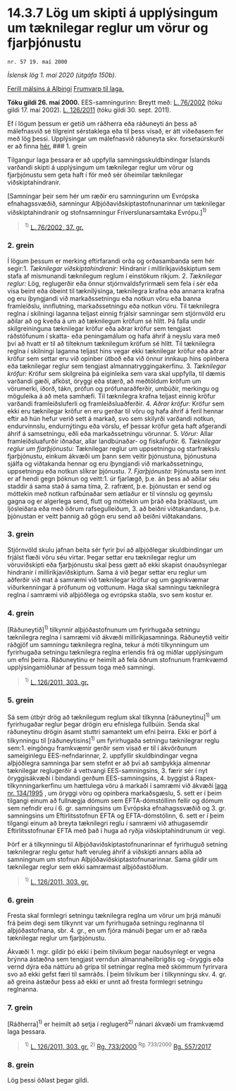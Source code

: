 # 14.3.7 Lög um skipti á upplýsingum um tæknilegar reglur um vörur og fjarþjónustu

`nr. 57 19. maí 2000`

_Íslensk lög 1. maí 2020 (útgáfa 150b)._

[Ferill málsins á Alþingi](https://www.althingi.is/thingstorf/thingmalalistar-eftir-thingum/ferill/?ltg=125&mnr=452)
[Frumvarp til laga.](https://www.althingi.is/altext/125/s/0726.html)

**Tóku gildi 26. maí 2000.**
EES-samningurinn:
Breytt með:
[L. 76/2002](https://althingi.is/altext/stjt/2002.076.html) (tóku gildi 17. maí 2002).
[L. 126/2011](https://althingi.is/altext/stjt/2011.126.html) (tóku gildi 30. sept. 2011).

Ef í lögum þessum er getið um ráðherra eða ráðuneyti án þess að málefnasvið sé tilgreint sérstaklega eða til þess vísað, er átt viðeðasem fer með lög þessi. Upplýsingar um málefnasvið ráðuneyta skv. forsetaúrskurði er að finna [hér.](2018119.md) ### 1. grein



Tilgangur laga þessara er að uppfylla samningsskuldbindingar Íslands varðandi skipti á upplýsingum um tæknilegar reglur um vörur og fjarþjónustu sem geta haft í för með sér óheimilar tæknilegar viðskiptahindranir.

[Samningar þeir sem hér um ræðir eru samningurinn um Evrópska efnahagssvæðið, samningur Alþjóðaviðskiptastofnunarinnar um tæknilegar viðskiptahindranir og stofnsamningur Fríverslunarsamtaka Evrópu.]<sup>1)</sup> 

> <sup>1)</sup> [L. 76/2002, 37. gr.](https://althingi.is/altext/stjt/2002.076.html)

### 2. grein



Í lögum þessum er merking eftirfarandi orða og orðasambanda sem hér segir:1. _Tæknilegar viðskiptahindranir:_ Hindranir í milliríkjaviðskiptum sem stafa af mismunandi tæknilegum reglum í einstökum ríkjum.
2. _Tæknilegar reglur:_ Lög, reglugerðir eða önnur stjórnvaldsfyrirmæli sem fela í sér eða vísa beint eða óbeint til tæknilýsinga, tæknilegra krafna eða annarra krafna og eru íþyngjandi við markaðssetningu eða notkun vöru eða banna framleiðslu, innflutning, markaðssetningu eða notkun vöru. Til tæknilegra reglna í skilningi laganna teljast einnig frjálsir samningar sem stjórnvöld eru aðilar að og kveða á um að tæknilegum kröfum sé hlítt. Þá falla undir skilgreininguna tæknilegar kröfur eða aðrar kröfur sem tengjast ráðstöfunum í skatta- eða peningamálum og hafa áhrif á neyslu vara með því að hvatt er til að tilteknum tæknilegum kröfum sé hlítt. Til tæknilegra reglna í skilningi laganna teljast hins vegar ekki tæknilegar kröfur eða aðrar kröfur sem settar eru við opinber útboð eða við önnur innkaup hins opinbera eða tæknilegar reglur sem tengjast almannatryggingakerfinu.
3. _Tæknilegar kröfur:_ Kröfur sem skilgreina þá eiginleika sem vara skal uppfylla, til dæmis varðandi gæði, afköst, öryggi eða stærð, að meðtöldum kröfum um vörumerki, íðorð, tákn, prófun og prófunaraðferðir, umbúðir, merkingu og möguleika á að meta samhæfi. Til tæknilegra krafna teljast einnig kröfur varðandi framleiðsluferli og framleiðsluaðferðir.
4. _Aðrar kröfur:_ Kröfur sem ekki eru tæknilegar kröfur en eru gerðar til vöru og hafa áhrif á feril hennar eftir að hún hefur verið sett á markað, svo sem skilyrði varðandi notkun, endurvinnslu, endurnýtingu eða vörslu, ef þessar kröfur geta haft afgerandi áhrif á samsetningu, eðli eða markaðssetningu vörunnar.
5. _Vörur:_ Allar framleiðsluafurðir iðnaðar, allar landbúnaðar- og fiskafurðir.
6. _Tæknilegar reglur um fjarþjónustu:_ Tæknilegar reglur um uppsetningu og starfrækslu fjarþjónustu, einkum ákvæði um þann sem veitir þjónustuna, þjónustuna sjálfa og viðtakanda hennar og eru íþyngjandi við markaðssetningu, uppsetningu eða notkun slíkrar þjónustu.
7. _Fjarþjónusta:_ Þjónusta sem innt er af hendi gegn þóknun og veitt:1. úr fjarlægð, þ.e. án þess að aðilar séu staddir á sama stað á sama tíma,
2. rafrænt, þ.e. þjónustan er send og móttekin með notkun rafbúnaðar sem ætlaður er til vinnslu og geymslu gagna og er algerlega send, flutt og móttekin um þráð eða þráðlaust, um ljósleiðara eða með öðrum rafsegulleiðum,
3. að beiðni viðtakandans, þ.e. þjónustan er veitt þannig að gögn eru send að beiðni viðtakandans.

### 3. grein



Stjórnvöld skulu jafnan beita sér fyrir því að alþjóðlegar skuldbindingar um frjálst flæði vöru séu virtar. Þegar settar eru tæknilegar reglur um vöruviðskipti eða fjarþjónustu skal þess gætt að ekki skapist ónauðsynlegar hindranir í milliríkjaviðskiptum. Sama á við þegar settar eru reglur um aðferðir við mat á samræmi við tæknilegar kröfur og um gagnkvæmar viðurkenningar á prófunum og vottunum. Haga skal samningu tæknilegra reglna í samræmi við alþjóðlega og evrópska staðla, svo sem kostur er.

### 4. grein



[Ráðuneytið]<sup>1)</sup> tilkynnir alþjóðastofnunum um fyrirhugaða setningu tæknilegra reglna í samræmi við ákvæði milliríkjasamninga. Ráðuneytið veitir ráðgjöf um samningu tæknilegra reglna, tekur á móti tilkynningum um fyrirhugaða setningu tæknilegra reglna erlendis frá og miðlar upplýsingum um efni þeirra. Ráðuneytinu er heimilt að fela öðrum stofnunum framkvæmd upplýsingamiðlunar af þessum toga með samningi.

> <sup>1)</sup> [L. 126/2011, 303. gr.](https://althingi.is/altext/stjt/2011.126.html)

### 5. grein



Sá sem útbýr drög að tæknilegum reglum skal tilkynna [ráðuneytinu]<sup>1)</sup> um fyrirhugaðar reglur þegar drögin eru efnislega fullbúin. Senda skal ráðuneytinu drögin ásamt stuttri samantekt um efni þeirra. Ekki er þörf á tilkynningu til [ráðuneytisins]<sup>1)</sup> um fyrirhugaða setningu tæknilegrar reglu sem:1. eingöngu framkvæmir gerðir sem vísað er til í ákvörðunum sameiginlegu EES-nefndarinnar,
2. uppfyllir skuldbindingar vegna alþjóðlegra samninga þar sem stefnt er að því að samþykkja almennar tæknilegar reglugerðir á vettvangi EES-samningsins,
3. færir sér í nyt öryggisákvæði í bindandi gerðum EES-samningsins,
4. byggist á Rapex-tilkynningarkerfinu um hættulega vöru á markaði í samræmi við ákvæði [laga nr. 134/1995](1995134.md) , um öryggi vöru og opinbera markaðsgæslu,
5. sett er í þeim tilgangi einum að fullnægja dómum sem EFTA-dómstóllinn fellir og dómum sem nefndir eru í 6. gr. samningsins um Evrópska efnahagssvæðið og 3. gr. samningsins um Eftirlitsstofnun EFTA og EFTA-dómstólinn,
6. sett er í þeim tilgangi einum að breyta tæknilegri reglu í samræmi við athugasemdir Eftirlitsstofnunar EFTA með það í huga að ryðja viðskiptahindrunum úr vegi.

Þörf er á tilkynningu til Alþjóðaviðskiptastofnunarinnar ef fyrirhuguð setning tæknilegrar reglu getur haft veruleg áhrif á viðskipti annars aðila að samningnum um stofnun Alþjóðaviðskiptastofnunarinnar. Sama gildir um tæknilegar reglur sem ekki samræmast alþjóðastöðlum.

> <sup>1)</sup> [L. 126/2011, 303. gr.](https://althingi.is/altext/stjt/2011.126.html)

### 6. grein



Fresta skal formlegri setningu tæknilegra reglna um vörur um þrjá mánuði frá þeim degi sem tilkynnt var um fyrirhugaða setningu reglnanna til alþjóðastofnana, sbr. 4. gr., en um fjóra mánuði þegar um er að ræða tæknilegar reglur um fjarþjónustu.

Ákvæði 1. mgr. gildir þó ekki í þeim tilvikum þegar nauðsynlegt er vegna brýnna ástæðna sem tengjast verndun almannaheilbrigðis og -öryggis eða vernd dýra eða náttúru að grípa til setningar reglna með skömmum fyrirvara svo að ekki gefst færi til samráðs. Í þeim tilvikum ber í tilkynningu skv. 4. gr. að greina ástæður þess að ekki er unnt að fresta formlegri setningu reglnanna.

### 7. grein



[Ráðherra]<sup>1)</sup> er heimilt að setja í reglugerð<sup>2)</sup> nánari ákvæði um framkvæmd laga þessara.

> <sup>1)</sup> [L. 126/2011, 303. gr.](https://althingi.is/altext/stjt/2011.126.html) <sup>2)</sup> [Rg. 733/2000](https://althingi.ishttps://www.reglugerd.is/reglugerdir/allar/nr/733-2000) <sup>Rg. 733/2000</sup> [Rg. 557/2017](https://althingi.ishttps://www.reglugerd.is/reglugerdir/allar/nr/557-2017)

### 8. grein



Lög þessi öðlast þegar gildi.
